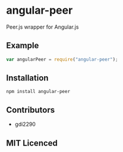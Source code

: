 # angular-peer
Peer.js wrapper for Angular.js
## Example
```js
var angularPeer = require("angular-peer");
```

## Installation

`npm install angular-peer`

## Contributors

 - gdi2290

## MIT Licenced
